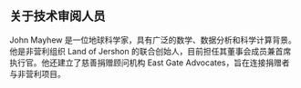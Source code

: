 ## **关于技术审阅人员**

John Mayhew 是一位地球科学家，具有广泛的数学、数据分析和科学计算背景。他是非营利组织 Land of Jershon 的联合创始人，目前担任其董事会成员兼首席执行官。他还建立了慈善捐赠顾问机构 East Gate Advocates，旨在连接捐赠者与非营利项目。
